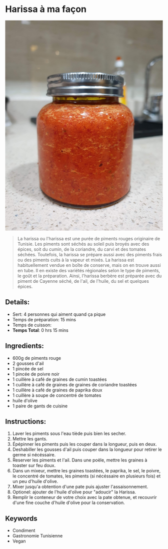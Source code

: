 # Harissa à ma façon

![Harissa à ma façon](https://github.com/anamorph/recettes/blob/main/photos/fr-harissa-a-ma-facon-01.jpg?raw=true)

> La harissa ou l'harissa est une purée de piments rouges originaire de Tunisie. Les piments sont séchés au soleil puis broyés avec des épices, soit du cumin, de la coriandre, du carvi et des tomates séchées. Toutefois, la harissa se prépare aussi avec des piments frais ou des piments cuits à la vapeur et mixés. La harissa est habituellement vendue en boîte de conserve, mais on en trouve aussi en tube. Il en existe des variétés régionales selon le type de piments, le goût et la préparation. Ainsi, l'harissa berbère est préparée avec du piment de Cayenne séché, de l'ail, de l'huile, du sel et quelques épices. 

## Details:
* Sert: 4 personnes qui aiment quand ça pique
* Temps de préparation:  15 mins
* Temps de cuisson:
* **Temps Total**:  0 hrs 15 mins

## Ingredients:
* 600g de piments rouge
* 2 gousses d'ail
* 1 pincée de sel
* 1 pincée de poivre noir
* 1 cuillère à café de graines de cumin toastées
* 1 cuillère à café de graines de graines de coriandre toastées
* 1 cuillère à café de graines de paprika doux
* 1 cuillère à soupe de concentré de tomates
* huile d'olive
* 1 paire de gants de cuisine

## Instructions:
1. Laver les piments sous l'eau tiède puis bien les secher.
1. Mettre les gants.
1. Épépinner les piments puis les couper dans la longueur, puis en deux.
1. Deshabiller les gousses d'ail puis couper dans la longueur pour retirer le germe si nécéssaire.
1. Reserver les piments et l'ail. Dans une poële, mettre les graines à toaster sur feu doux.
1. Dans un mixeur, mettre les graines toastées, le paprika, le sel, le poivre, le concentré de tomates, les piments (si nécéssaire en plusieurs fois) et un peu d'huile d'olive.
1. Mixer jusqu'a obtention d'une pate puis ajuster l'assaisonnement. 
1. Optionel: ajouter de l'huile d'olive pour "adoucir" la Harissa.
1. Remplir le conteneur de votre choix avec la pate obtenue, et recouvrir d'une fine couche d'huile d'olive pour la conservation.

## Keywords
* Condiment
* Gastronomie Tunisienne
* Vegan